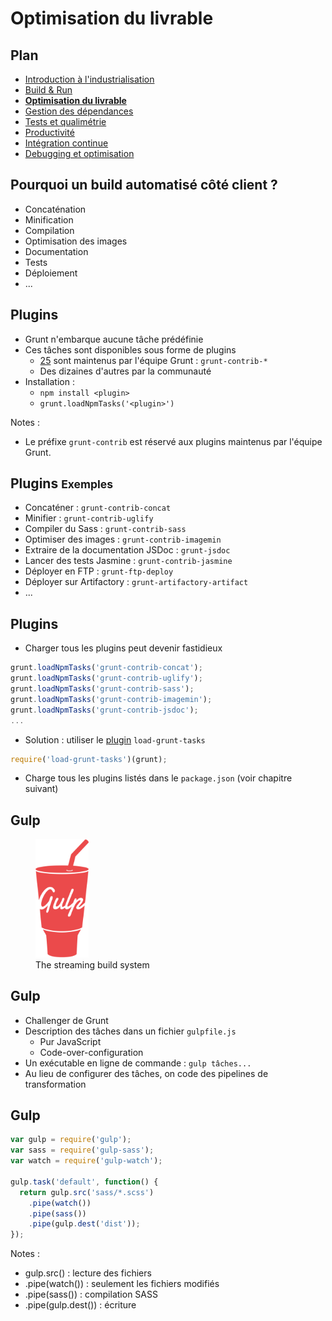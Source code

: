 # Optimisation du livrable

<!-- .slide: data-background="zenika/images/title-background.png" -->



## Plan

<!-- .slide: class="toc" -->

- [Introduction à l'industrialisation](#/1)
- [Build & Run](#/2)
- **[Optimisation du livrable](#/3)**
- [Gestion des dépendances](#/4)
- [Tests et qualimétrie](#/5)
- [Productivité](#/6)
- [Intégration continue](#/7)
- [Debugging et optimisation](#/8)



## Pourquoi un build automatisé côté client ?

- Concaténation
- Minification
- Compilation
- Optimisation des images
- Documentation
- Tests
- Déploiement
- ...



## Plugins

- Grunt n'embarque aucune tâche prédéfinie
- Ces tâches sont disponibles sous forme de plugins
  - [25](https://github.com/gruntjs/grunt-contrib) sont maintenus par l'équipe
  Grunt : `grunt-contrib-*`
  - Des dizaines d'autres par la communauté
- Installation :
  - `npm install <plugin>`
  - `grunt.loadNpmTasks('<plugin>')`

Notes :
- Le préfixe `grunt-contrib` est réservé aux plugins maintenus par l'équipe
Grunt.



## Plugins <small>Exemples</small>

- Concaténer : `grunt-contrib-concat`
- Minifier : `grunt-contrib-uglify`
- Compiler du Sass : `grunt-contrib-sass`
- Optimiser des images : `grunt-contrib-imagemin`
- Extraire de la documentation JSDoc : `grunt-jsdoc`
- Lancer des tests Jasmine : `grunt-contrib-jasmine`
- Déployer en FTP : `grunt-ftp-deploy`
- Déployer sur Artifactory : `grunt-artifactory-artifact`
- ...



## Plugins

- Charger tous les plugins peut devenir fastidieux
```js
grunt.loadNpmTasks('grunt-contrib-concat');
grunt.loadNpmTasks('grunt-contrib-uglify');
grunt.loadNpmTasks('grunt-contrib-sass');
grunt.loadNpmTasks('grunt-contrib-imagemin');
grunt.loadNpmTasks('grunt-contrib-jsdoc');
...
```

- Solution : utiliser le
[plugin](https://github.com/sindresorhus/load-grunt-tasks) `load-grunt-tasks`
```js
require('load-grunt-tasks')(grunt);
```
  - Charge tous les plugins listés dans le `package.json` (voir chapitre
  suivant)



## Gulp

<figure>
    <img src="assets/images/gulp-logo.png" alt="Gulp logo"  width="20%"/>
    <figcaption>The streaming build system</figcaption>
</figure>



## Gulp

- Challenger de Grunt
- Description des tâches dans un fichier `gulpfile.js`
  - Pur JavaScript
  - Code-over-configuration
- Un exécutable en ligne de commande : `gulp tâches...`
- Au lieu de configurer des tâches, on code des pipelines de transformation



## Gulp

```js
var gulp = require('gulp');
var sass = require('gulp-sass');
var watch = require('gulp-watch');

gulp.task('default', function() {
  return gulp.src('sass/*.scss')
    .pipe(watch())
    .pipe(sass())
    .pipe(gulp.dest('dist'));
});
```
Notes :
- gulp.src() : lecture des fichiers
- .pipe(watch()) : seulement les fichiers modifiés
- .pipe(sass()) : compilation SASS
- .pipe(gulp.dest()) : écriture



<!-- .slide: data-background="zenika/images/questions.png" -->
<!-- .slide: data-background-size="30%" -->



<!-- .slide: data-background="zenika/images/tp2.png" -->
<!-- .slide: data-background-size="30%" -->
